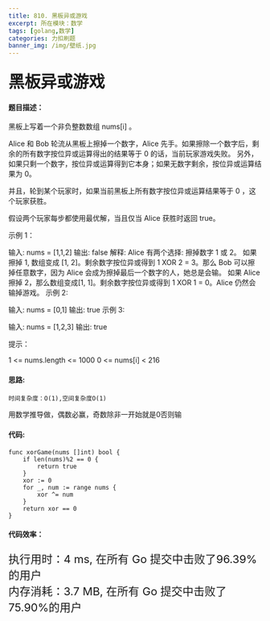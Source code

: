 ```yaml
---
title: 810. 黑板异或游戏
excerpt: 所在模块：数学
tags: [golang,数学]
categories: 力扣刷题
banner_img: /img/壁纸.jpg
---
```


### <font size=6px>黑板异或游戏</font>

#### 题目描述：

黑板上写着一个非负整数数组 nums[i] 。

Alice 和 Bob 轮流从黑板上擦掉一个数字，Alice 先手。如果擦除一个数字后，剩余的所有数字按位异或运算得出的结果等于 0 的话，当前玩家游戏失败。 另外，如果只剩一个数字，按位异或运算得到它本身；如果无数字剩余，按位异或运算结果为 0。

并且，轮到某个玩家时，如果当前黑板上所有数字按位异或运算结果等于 0 ，这个玩家获胜。

假设两个玩家每步都使用最优解，当且仅当 Alice 获胜时返回 true。

 

示例 1：

输入: nums = [1,1,2]
输出: false
解释: 
Alice 有两个选择: 擦掉数字 1 或 2。
如果擦掉 1, 数组变成 [1, 2]。剩余数字按位异或得到 1 XOR 2 = 3。那么 Bob 可以擦掉任意数字，因为 Alice 会成为擦掉最后一个数字的人，她总是会输。
如果 Alice 擦掉 2，那么数组变成[1, 1]。剩余数字按位异或得到 1 XOR 1 = 0。Alice 仍然会输掉游戏。
示例 2:

输入: nums = [0,1]
输出: true
示例 3:

输入: nums = [1,2,3]
输出: true


提示：

1 <= nums.length <= 1000
0 <= nums[i] < 216

#### 思路:

```
时间复杂度：O(1),空间复杂度O(1)
```

用数学推导做，偶数必赢，奇数除非一开始就是0否则输

#### 代码:

```golang
func xorGame(nums []int) bool {
    if len(nums)%2 == 0 {
        return true
    }
    xor := 0
    for _, num := range nums {
        xor ^= num
    }
    return xor == 0
}

```

#### 代码效率：

<p class="note note-primary"; style="font-size:22px">
   执行用时：4 ms, 在所有 Go 提交中击败了96.39%的用户<br>
   内存消耗：3.7 MB, 在所有 Go 提交中击败了75.90%的用户
</p>



